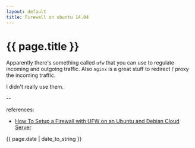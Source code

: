 ```yaml
---
layout: default
title: Firewall on ubuntu 14.04
---
```

# {{ page.title }}

Apparently there's something called `ufw` that you can use to regulate incoming and outgoing traffic. Also `nginx` is a great stuff to redirect / proxy the incoming traffic. 

I didn't really use them. 

--

references:

* [How To Setup a Firewall with UFW on an Ubuntu and Debian Cloud Server](https://www.digitalocean.com/community/tutorials/how-to-setup-a-firewall-with-ufw-on-an-ubuntu-and-debian-cloud-server)

{{ page.date | date_to_string }}
